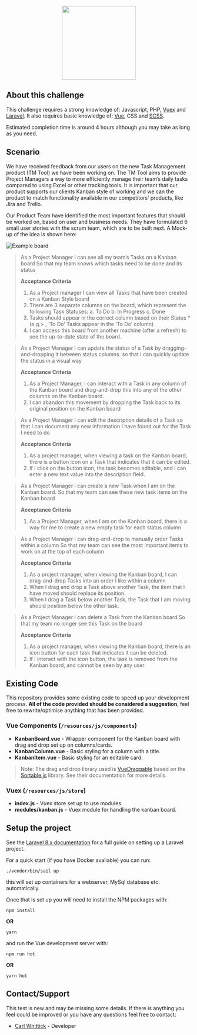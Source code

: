 <p align="center"><img src="https://f9q6e2t7.stackpathcdn.com/wp-content/uploads/sites/3/2020/11/Software-Development.svg?x31688" width="200"></p>

## About this challenge

This challenge requires a strong knowledge of: Javascript, PHP, [Vuex](https://vuex.vuejs.org/) and [Laravel](https://laravel.com/). It also requires basic knowledge of: [Vue](https://vuejs.org/), CSS and [SCSS](https://sass-lang.com/).

Estimated completion time is around 4 hours although you may take as long as you need.

## Scenario

We have received feedback from our users on the new Task Management product (TM Tool) we have been working on. The TM Tool aims to provide Project Managers a way to more efficiently manage their team’s daily tasks compared to using Excel or other tracking tools. It is important that our product supports our clients Kanban style of working and we can the product to match functionality available in our competitors’ products, like Jira and Trello. 

Our Product Team have identified the most important features that should be worked on, based on user and business needs. They have formulated 6 small user stories with the scrum team, which are to be built next. 
A Mock-up of the idea is shown here: 

![Example board](/storage/app/example-board.PNG)

> As a Project Manager
> I can see all my team’s Tasks on a Kanban board
> So that my team knows which tasks need to be done and its status
> 
> __Acceptance Criteria__
> 1.	As a Project manager I can view all Tasks that have been created on a Kanban Style board
> 2.	There are 3 separate columns on the board, which represent the following Task Statuses: 
>   a.	To Do
>   b.	In Progress
>   c.	Done
> 3.	Tasks should appear in the correct column based on their Status *(e.g.> , ‘To Do’ Tasks appear in the ‘To Do’ column)
> 4.	I can access this board from another machine (after a refresh) to see the up-to-date state of the board. 

> As a Project Manager
> I can update the status of a Task by dragging-and-dropping it between status columns.
> so that I can quickly update the status in a visual way 
> 
> __Acceptance Criteria__
> 1.	As a Project Manager, I can interact with a Task in any column of the Kanban board and drag-and-drop this into any of the other columns on the Kanban board.
> 3.	I can abandon this movement by dropping the Task back to its original position on the Kanban board 

> As a Project Manager
> I can edit the description details of a Task
> so that I can document any new information I have found out for the Task I need to do
> 
> __Acceptance Criteria__
> 1.	As a project manager, when viewing a task on the Kanban board, there is a button icon on a Task that indicates that it can be edited.
> 2.	If I click on the button icon, the task becomes editable, and I can enter a new text value into the description field.

> As a Project Manager
> I can create a new Task when I am on the Kanban board.
> So that my team can see these new task items on the Kanban board 
> 
> __Acceptance Criteria__
> 1.	As a Project Manager, when I am on the Kanban board, there is a way for me to create a new empty task for each status column

> As a Project Manager
> I can drag-and-drop to manually order Tasks within a column
> So that my team can see the most important items to work on at the top of each column
> 
> __Acceptance Criteria__
> 1.	As a project manager, when viewing the Kanban board, I can drag-and-drop Tasks into an order I like within a column
> 2.	When I drag and drop a Task above another Task, the item that I have moved should replace its position.
> 3.	When I drag a Task below another Task, the Task that I am moving should position below the other task.

> As a Project Manager
> I can delete a Task from the Kanban board 
> So that my team no longer see this Task on the board 
> 
> __Acceptance Criteria__
> 1.	As a project manager, when viewing the Kanban board, there is an icon button for each task that indicates it can be deleted.
> 2.	If I interact with the icon button, the task is removed from the Kanban board, and cannot be seen by any user 


## Existing Code

This repository provides some existing code to speed up your development process. __All of the code provided should be considered a suggestion__, feel free to rewrite/optimise anything that has been provided.

### Vue Components (```/resources/js/components```)


- __KanbanBoard.vue__ - Wrapper component for the Kanban board with drag and drop set up on columns/cards.
- __KanbanColumn.vue__ - Basic styling for a column with a title.
- __KanbanItem.vue__ - Basic styling for an editable card.

> Note: The drag and drop library used is [VueDraggable](https://github.com/SortableJS/Vue.Draggable#readme) based on the [Sortable.js](https://github.com/SortableJS/Sortable) library. See their documentation for more details.

### Vuex (```/resources/js/store```)

- __index.js__ - Vuex store set up to use modules.
- __modules/kanban.js__ - Vuex module for handling the kanban board.

## Setup the project

See the [Laravel 8.x documentation](https://laravel.com/docs/8.x/installation) for a full guide on setting up a Laravel project.

For a quick start (if you have Docker avaliable) you can run:

```
./vendor/bin/sail up
```

this will set up containers for a webserver, MySql database etc. automatically.

Once that is set up you will need to install the NPM packages with:

```
npm install
```
__OR__
```
yarn
```

and run the Vue development server with:

```
npm run hot
```
__OR__
```
yarn hot
```

## Contact/Support

This test is new and may be missing some details. If there is anything you feel could be improved or you have any questions feel free to contact:

- [Carl Whittick](mailto:carl.whittick@changingworkplace.com) - Developer
